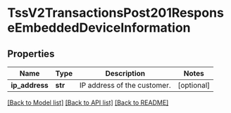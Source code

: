 # TssV2TransactionsPost201ResponseEmbeddedDeviceInformation

## Properties
Name | Type | Description | Notes
------------ | ------------- | ------------- | -------------
**ip_address** | **str** | IP address of the customer. | [optional] 

[[Back to Model list]](../README.md#documentation-for-models) [[Back to API list]](../README.md#documentation-for-api-endpoints) [[Back to README]](../README.md)


